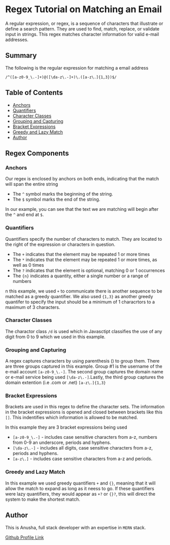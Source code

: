 # Regex Tutorial on Matching an Email

A regular expression, or regex, is a sequence of characters that illustrate or define a search pattern. They are used to find, match, replace, or validate input in strings. This regex matches character information for valid e-mail addresses.

## Summary

The following is the regular expression for matching a email address

```
/^([a-z0-9_\.-]+)@([\da-z\.-]+)\.([a-z\.]{1,3})$/
```

## Table of Contents

- [Anchors](#anchors)
- [Quantifiers](#quantifiers)
- [Character Classes](#character-classes)
- [Grouping and Capturing](#grouping-and-capturing)
- [Bracket Expressions](#bracket-expressions)
- [Greedy and Lazy Match](#greedy-and-lazy-match)
- [Author](#Author)

## Regex Components


### Anchors

Our regex is enclosed by anchors on both ends, indicating that the match will span the entire string

- The `^` symbol marks the beginning of the string.
- The `$` symbol marks the end of the string.

In our example, you can see that the text we are matching will begin after the `^` and end at `$`.

### Quantifiers

Quantifiers specify the number of characters to match. They are located to the right of the expression or characters in question.

- The `+` indicates that the element may be repeated 1 or more times
- The `*` indicates that the element may be repeated 1 or more times, as well as 0 times
- The `?` indicates that the element is optional, matching 0 or 1 occurrences
- The `{n}` indicates a quantity, either a single number or a range of numbers

n this example, we used `+` to communicate there is another sequence to be matched as a greedy quantifier. We also used `{1,3}` as another greedy quantifer to specify the input should be a minimum of 1 characrtors to a maximum of 3 characters.

### Character Classes

The charactor class `/d` is used which in Javasctipt classifies the use of any digit from 0 to 9 which we used in this example.

### Grouping and Capturing

A regex captures characters by using parenthesis () to group them.
There are three groups captured in this example. Group #1 is the username of the e-mail account `[a-z0-9_\.-]`. The second group captures the domain name or e-mail service being used `[\da-z\.-]`.Lastly, the third group captures the domain extention (i.e .com or .net) `[a-z\.]{1,3}`

### Bracket Expressions

Brackets are used in this regex to define the character sets. The information in the bracket expressions is opened and closed between brackets like this `[]`. This indentifies which information is allowed to be matched.

In this example they are 3 bracket expressions being used

- `[a-z0-9_\.-]` - includes case sensitive characters from a-z, numbers from 0-9 an underscore, periods and hyphens.
- `[\da-z\.-]` - includes all digits, case sensitive characters from a-z, periods and hyphens.
- `[a-z\.]` - includes case sensitive characters from a-z and periods.


### Greedy and Lazy Match

In this example we  used greedy quantifiers `+` and `{}`, meaning that it will allow the match to expand as long as it neess to go. If these quantifiers were lazy quantifiers, they would appear as `+?` or `{}?`, this will direct the system to make the shortest match.

## Author

This is Anusha, full stack developer with an expertise in `MERN` stack.

[Github Profile Link](#https://github.com/anuvytla/)
